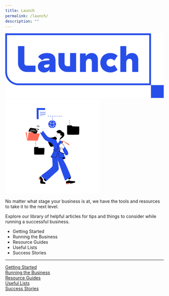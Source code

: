 ```yaml
---
title: Launch
permalink: /launch/
description: ""
---
```



<center><img src="/images/launch-icons/Launch_Logo_RGB_Primary.png" style="width:600px"></center>

<img src="/images/launch-icons/Database-01.png" style="width:300px">

No matter what stage your business is at, we have the tools and resources to take it to the next level.

Explore our library of helpful articles for tips and things to consider while running a successful business.

*   Getting Started
*   Running the Business
*   Resource Guides
*   Useful Lists
*   Success Stories

<hr>

<div class="row is-multiline">
  <div class="col is-one-third">
    <div class="clickbox">
      <a href="/articles/getting-started/introduction/">
        <span>Getting Started</span>
      </a>
    </div>
  </div>
  <div class="col is-one-third">
    <div class="clickbox">
      <a href="/articles/running-business/business-plan/">
        <span>Running the Business</span>
      </a>
    </div>
  </div>
   <div class="col is-one-third">
		     <div class="clickbox">
      <a href="/articles-guides/resource-guides/contents/">
        <span>Resource Guides</span>
      </a>
    </div>
  </div>
</div>

<div class="row is-multiline">
  <div class="col is-one-third">
    <div class="clickbox">
      <a href="/articles-guides/lists/contents/">
        <span>Useful Lists</span>
      </a>
    </div>
  </div>
  <div class="col is-one-third">
    <div class="clickbox">
      <a href="/articles-guides/stories/contents/">
        <span>Success Stories</span>
      </a>
    </div>
  </div>
   <div class="col is-one-third">
  </div>
</div>